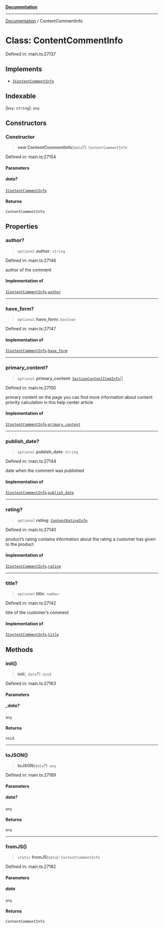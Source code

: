 [**Documentation**](../README.md)

***

[Documentation](../README.md) / ContentCommentInfo

# Class: ContentCommentInfo

Defined in: main.ts:27137

## Implements

- [`IContentCommentInfo`](../interfaces/IContentCommentInfo.md)

## Indexable

\[`key`: `string`\]: `any`

## Constructors

### Constructor

> **new ContentCommentInfo**(`data`?): `ContentCommentInfo`

Defined in: main.ts:27154

#### Parameters

##### data?

[`IContentCommentInfo`](../interfaces/IContentCommentInfo.md)

#### Returns

`ContentCommentInfo`

## Properties

### author?

> `optional` **author**: `string`

Defined in: main.ts:27146

author of the comment

#### Implementation of

[`IContentCommentInfo`](../interfaces/IContentCommentInfo.md).[`author`](../interfaces/IContentCommentInfo.md#author)

***

### have\_form?

> `optional` **have\_form**: `boolean`

Defined in: main.ts:27147

#### Implementation of

[`IContentCommentInfo`](../interfaces/IContentCommentInfo.md).[`have_form`](../interfaces/IContentCommentInfo.md#have_form)

***

### primary\_content?

> `optional` **primary\_content**: [`SectionContentItemInfo`](SectionContentItemInfo.md)[]

Defined in: main.ts:27150

primary content on the page
you can find more information about content priority calculation in this help center article

#### Implementation of

[`IContentCommentInfo`](../interfaces/IContentCommentInfo.md).[`primary_content`](../interfaces/IContentCommentInfo.md#primary_content)

***

### publish\_date?

> `optional` **publish\_date**: `string`

Defined in: main.ts:27144

date when the comment was published

#### Implementation of

[`IContentCommentInfo`](../interfaces/IContentCommentInfo.md).[`publish_date`](../interfaces/IContentCommentInfo.md#publish_date)

***

### rating?

> `optional` **rating**: [`ContentRatingInfo`](ContentRatingInfo.md)

Defined in: main.ts:27140

product’s rating
contains information about the rating a customer has given to the product

#### Implementation of

[`IContentCommentInfo`](../interfaces/IContentCommentInfo.md).[`rating`](../interfaces/IContentCommentInfo.md#rating)

***

### title?

> `optional` **title**: `number`

Defined in: main.ts:27142

title of the customer’s comment

#### Implementation of

[`IContentCommentInfo`](../interfaces/IContentCommentInfo.md).[`title`](../interfaces/IContentCommentInfo.md#title)

## Methods

### init()

> **init**(`_data`?): `void`

Defined in: main.ts:27163

#### Parameters

##### \_data?

`any`

#### Returns

`void`

***

### toJSON()

> **toJSON**(`data`?): `any`

Defined in: main.ts:27189

#### Parameters

##### data?

`any`

#### Returns

`any`

***

### fromJS()

> `static` **fromJS**(`data`): `ContentCommentInfo`

Defined in: main.ts:27182

#### Parameters

##### data

`any`

#### Returns

`ContentCommentInfo`
